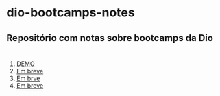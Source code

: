 # dio-bootcamps-notes
## Repositório com notas sobre bootcamps da Dio
#
1. [DEMO](https://queziafiladelfo.github.io/dio-bootcamps-notes/)
2. [Em breve](#example2)
3. [Em brve](#third-example)
4. [Em breve](#fourth-examplehttpwwwfourthexamplecom)
